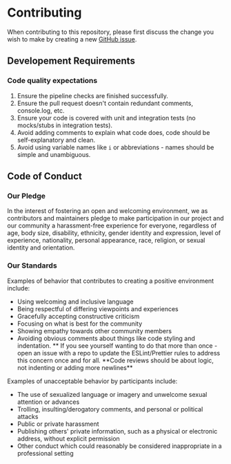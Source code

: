 # Contributing

When contributing to this repository, please first discuss the change you wish to make by creating a new [GitHub issue](https://github.com/affinidi/affinidi-ssi-dart/issues/new).

## Developement Requirements


### Code quality expectations

1. Ensure the pipeline checks are finished successfully.
2. Ensure the pull request doesn't contain redundant comments, console.log, etc.
3. Ensure your code is covered with unit and integration tests (no mocks/stubs in integration tests).
4. Avoid adding comments to explain what code does, code should be self-explanatory and clean.
5. Avoid using variable names like `i` or abbreviations - names should be simple and unambiguous.

## Code of Conduct

### Our Pledge

In the interest of fostering an open and welcoming environment, we as
contributors and maintainers pledge to make participation in our project and
our community a harassment-free experience for everyone, regardless of age, body
size, disability, ethnicity, gender identity and expression, level of experience,
nationality, personal appearance, race, religion, or sexual identity and
orientation.

### Our Standards

Examples of behavior that contributes to creating a positive environment
include:

- Using welcoming and inclusive language
- Being respectful of differing viewpoints and experiences
- Gracefully accepting constructive criticism
- Focusing on what is best for the community
- Showing empathy towards other community members
- Avoiding obvious comments about things like code styling and indentation.
  ** If you see yourself wanting to do that more than once - open an issue with a repo to update the ESLint/Prettier rules to address this concern once and for all. **Code reviews should be about logic, not indenting or adding more newlines\*\*

Examples of unacceptable behavior by participants include:

- The use of sexualized language or imagery and unwelcome sexual attention or
  advances
- Trolling, insulting/derogatory comments, and personal or political attacks
- Public or private harassment
- Publishing others' private information, such as a physical or electronic
  address, without explicit permission
- Other conduct which could reasonably be considered inappropriate in a
  professional setting
